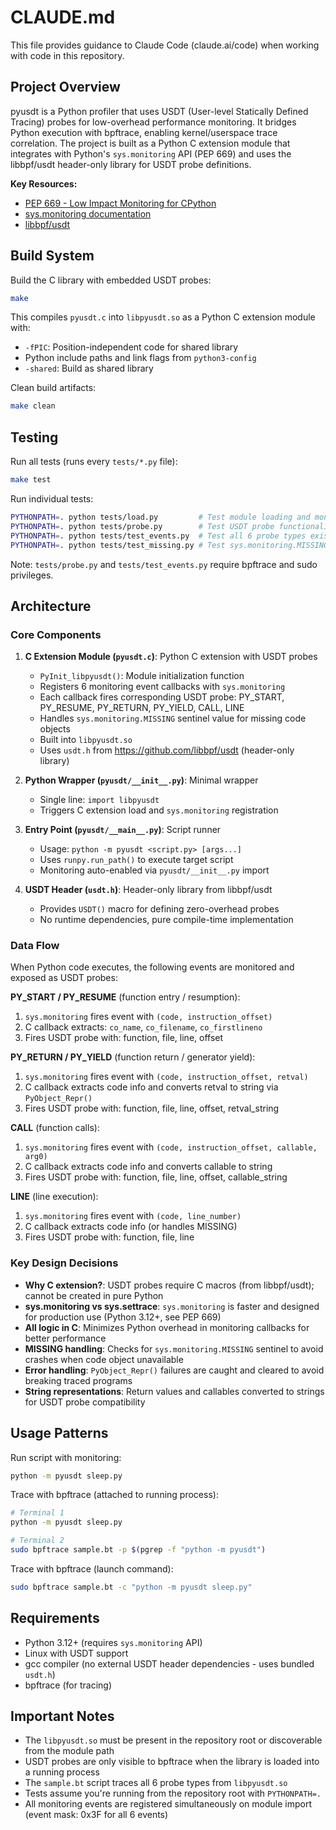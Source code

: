 # CLAUDE.md

This file provides guidance to Claude Code (claude.ai/code) when working with code in this repository.

## Project Overview

pyusdt is a Python profiler that uses USDT (User-level Statically Defined Tracing) probes for low-overhead performance monitoring. It bridges Python execution with bpftrace, enabling kernel/userspace trace correlation. The project is built as a Python C extension module that integrates with Python's `sys.monitoring` API (PEP 669) and uses the libbpf/usdt header-only library for USDT probe definitions.

**Key Resources:**
- [PEP 669 - Low Impact Monitoring for CPython](https://peps.python.org/pep-0669/)
- [sys.monitoring documentation](https://docs.python.org/3/library/sys.monitoring.html)
- [libbpf/usdt](https://github.com/libbpf/usdt)

## Build System

Build the C library with embedded USDT probes:
```bash
make
```

This compiles `pyusdt.c` into `libpyusdt.so` as a Python C extension module with:
- `-fPIC`: Position-independent code for shared library
- Python include paths and link flags from `python3-config`
- `-shared`: Build as shared library

Clean build artifacts:
```bash
make clean
```

## Testing

Run all tests (runs every `tests/*.py` file):
```bash
make test
```

Run individual tests:
```bash
PYTHONPATH=. python tests/load.py         # Test module loading and monitoring setup
PYTHONPATH=. python tests/probe.py        # Test USDT probe functionality (requires sudo/bpftrace)
PYTHONPATH=. python tests/test_events.py  # Test all 6 probe types exist and trigger
PYTHONPATH=. python tests/test_missing.py # Test sys.monitoring.MISSING handling
```

Note: `tests/probe.py` and `tests/test_events.py` require bpftrace and sudo privileges.

## Architecture

### Core Components

1. **C Extension Module (`pyusdt.c`)**: Python C extension with USDT probes
   - `PyInit_libpyusdt()`: Module initialization function
   - Registers 6 monitoring event callbacks with `sys.monitoring`
   - Each callback fires corresponding USDT probe: PY_START, PY_RESUME, PY_RETURN, PY_YIELD, CALL, LINE
   - Handles `sys.monitoring.MISSING` sentinel value for missing code objects
   - Built into `libpyusdt.so`
   - Uses `usdt.h` from https://github.com/libbpf/usdt (header-only library)

2. **Python Wrapper (`pyusdt/__init__.py`)**: Minimal wrapper
   - Single line: `import libpyusdt`
   - Triggers C extension load and `sys.monitoring` registration

3. **Entry Point (`pyusdt/__main__.py`)**: Script runner
   - Usage: `python -m pyusdt <script.py> [args...]`
   - Uses `runpy.run_path()` to execute target script
   - Monitoring auto-enabled via `pyusdt/__init__.py` import

4. **USDT Header (`usdt.h`)**: Header-only library from libbpf/usdt
   - Provides `USDT()` macro for defining zero-overhead probes
   - No runtime dependencies, pure compile-time implementation

### Data Flow

When Python code executes, the following events are monitored and exposed as USDT probes:

**PY_START / PY_RESUME** (function entry / resumption):
1. `sys.monitoring` fires event with `(code, instruction_offset)`
2. C callback extracts: `co_name`, `co_filename`, `co_firstlineno`
3. Fires USDT probe with: function, file, line, offset

**PY_RETURN / PY_YIELD** (function return / generator yield):
1. `sys.monitoring` fires event with `(code, instruction_offset, retval)`
2. C callback extracts code info and converts retval to string via `PyObject_Repr()`
3. Fires USDT probe with: function, file, line, offset, retval_string

**CALL** (function calls):
1. `sys.monitoring` fires event with `(code, instruction_offset, callable, arg0)`
2. C callback extracts code info and converts callable to string
3. Fires USDT probe with: function, file, line, offset, callable_string

**LINE** (line execution):
1. `sys.monitoring` fires event with `(code, line_number)`
2. C callback extracts code info (or handles MISSING)
3. Fires USDT probe with: function, file, line

### Key Design Decisions

- **Why C extension?**: USDT probes require C macros (from libbpf/usdt); cannot be created in pure Python
- **sys.monitoring vs sys.settrace**: `sys.monitoring` is faster and designed for production use (Python 3.12+, see PEP 669)
- **All logic in C**: Minimizes Python overhead in monitoring callbacks for better performance
- **MISSING handling**: Checks for `sys.monitoring.MISSING` sentinel to avoid crashes when code object unavailable
- **Error handling**: `PyObject_Repr()` failures are caught and cleared to avoid breaking traced programs
- **String representations**: Return values and callables converted to strings for USDT probe compatibility

## Usage Patterns

Run script with monitoring:
```bash
python -m pyusdt sleep.py
```

Trace with bpftrace (attached to running process):
```bash
# Terminal 1
python -m pyusdt sleep.py

# Terminal 2
sudo bpftrace sample.bt -p $(pgrep -f "python -m pyusdt")
```

Trace with bpftrace (launch command):
```bash
sudo bpftrace sample.bt -c "python -m pyusdt sleep.py"
```

## Requirements

- Python 3.12+ (requires `sys.monitoring` API)
- Linux with USDT support
- gcc compiler (no external USDT header dependencies - uses bundled `usdt.h`)
- bpftrace (for tracing)

## Important Notes

- The `libpyusdt.so` must be present in the repository root or discoverable from the module path
- USDT probes are only visible to bpftrace when the library is loaded into a running process
- The `sample.bt` script traces all 6 probe types from `libpyusdt.so`
- Tests assume you're running from the repository root with `PYTHONPATH=.`
- All monitoring events are registered simultaneously on module import (event mask: 0x3F for all 6 events)
